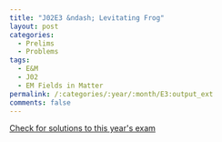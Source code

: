 ```yaml
---
title: "J02E3 &ndash; Levitating Frog"
layout: post
categories:
  - Prelims
  - Problems
tags:
  - E&M
  - J02
  - EM Fields in Matter
permalink: /:categories/:year/:month/E3:output_ext
comments: false
---
```

<object data="2002J3E.pdf" type="application/pdf" width="100%" height="500"></object>
<div class="message"><a href='https://princetonprelim.com/prelim/8/'>Check for solutions to this year's exam</a></div>